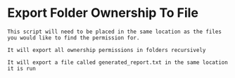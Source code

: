 # Export Folder Ownership To File
```
This script will need to be placed in the same location as the files you would like to find the permission for.
```
```
It will export all ownership permissions in folders recursively
```
```
It will export a file called generated_report.txt in the same location it is run
```